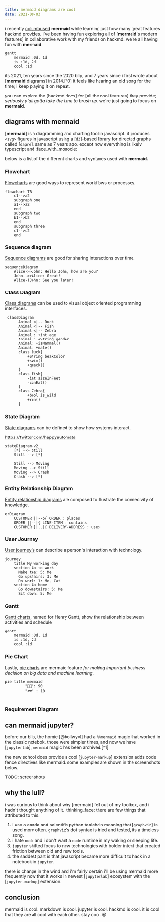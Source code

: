 ```yaml
---
title: mermaid diagrams are cool
date: 2021-09-03
---
```


i recently [columbused]() **mermaid** while learning just how many great features hackmd provides. i've been having fun exploring all of [**mermaid**'s modern features] in collaborative work with my friends on hackmd. we're all having fun with **mermaid**. 

<!-- TEASER_END -->

```mermaid
gantt
    mermaid :0d, 1d
    is :1d, 2d
    cool :1d
```
its 2021, ten years since the 2020 blip, and 7 years since i first wrote about [**mermaid** diagrams] in 2014.[^0] it feels like hearing an old song for the time; i keep playing it on repeat.

you can explore the [hackmd docs] for [all the cool features] they provide; *seriously y'all gotta take the time to brush up*. we're just going to focus on **mermaid**. 

## diagrams with **mermaid**

[**mermaid**] is a diagramming and charting tool in javascript. it produces `<svg>` figures in javascript using a [`d3`]-based library for directed graphs called [`dagre`]. same as 7 years ago, except now everything is likely typescript and :face_with_monocle: 

below is a list of the different charts and syntaxes used with **mermaid.**



### Flowchart

[Flowcharts](https://en.wikipedia.org/wiki/Flowchart) are good ways to represent workflows or processes.

```mermaid
flowchart TB
    c1-->a2
    subgraph one
    a1-->a2
    end
    subgraph two
    b1-->b2
    end
    subgraph three
    c1-->c2
    end
```

### Sequence diagram

[Sequence diagrams](https://en.wikipedia.org/wiki/Sequence_diagram) are good for sharing interactions over time.


```mermaid
sequenceDiagram
    Alice->>John: Hello John, how are you?
    John-->>Alice: Great!
    Alice-)John: See you later!
```

### Class Diagram

[Class diagrams](https://en.wikipedia.org/wiki/Class_diagram) can be used to visual object oriented programming interfaces.

```mermaid
 classDiagram
      Animal <|-- Duck
      Animal <|-- Fish
      Animal <|-- Zebra
      Animal : +int age
      Animal : +String gender
      Animal: +isMammal()
      Animal: +mate()
      class Duck{
          +String beakColor
          +swim()
          +quack()
      }
      class Fish{
          -int sizeInFeet
          -canEat()
      }
      class Zebra{
          +bool is_wild
          +run()
      }
```

### State Diagram

[State diagrams](https://en.wikipedia.org/wiki/State_diagram) can be defined to show how systems interact.

https://twitter.com/happyautomata

```mermaid
stateDiagram-v2
    [*] --> Still
    Still --> [*]

    Still --> Moving
    Moving --> Still
    Moving --> Crash
    Crash --> [*]
```
### Entity Relationship Diagram

[Entity relationship diagrams](https://en.wikipedia.org/wiki/Entity%E2%80%93relationship_model) are composed to illustrate the connecivity of knowledge.

```mermaid
erDiagram
    CUSTOMER ||--o{ ORDER : places
    ORDER ||--|{ LINE-ITEM : contains
    CUSTOMER }|..|{ DELIVERY-ADDRESS : uses
```
### User Journey

[User journey's](https://en.wikipedia.org/wiki/User_journey) can describe a person's interaction with technology.

```mermaid
journey
    title My working day
    section Go to work
      Make tea: 5: Me
      Go upstairs: 3: Me
      Do work: 1: Me, Cat
    section Go home
      Go downstairs: 5: Me
      Sit down: 5: Me
```

### Gantt

[Gantt charts](https://en.wikipedia.org/wiki/User_journey), named for Henry Gantt, show the relationship between activities and schedule

```mermaid
gantt
    mermaid :0d, 1d
    is :1d, 2d
    cool :1d
```


### Pie Chart

Lastly, [pie charts](https://en.wikipedia.org/wiki/Pie_chart) are mermaid feature *for making important business decision on big data and machine learning*.


```mermaid
pie title mermaid
         "🧑‍🦰": 90
         "🐟" : 10
         
```

### Requirement Diagram

## can mermaid jupyter?

before our blip, the homie [@bollwyvl] had a `%%mermaid` magic that worked in the classic notebok. those were simpler times, and now we have [`jupyterlab`], `mermaid` magic has been archived.[^1]

the new school does provide a cool [`jupyter-markup`] extension adds code fence directives like mermaid. some examples are shown in the screenshots below.

TODO: screenshots

## why the lull?


i was curious to think about why [mermaid] fell out of my toolbox, and i hadn't thought anything of it. :thinking_face: there are few things that attributed to this.

1. i use a conda and scientific python toolchain meaning that [`graphviz`] is used more often. `graphviz`'s dot syntax is tried and tested, its a timeless song.
3. i hate `node` and i don't want a `node` runtime in my waking or sleeping life.
4. `jupyter` shifted focus to new technologies with bolder intent that created friction between old and new tools. 
5. the saddest part is that javascript became more difficult to hack in a notebook in `jupyter`.

there is change in the wind and i'm fairly certain i'll be using mermaid more frequently now that it works in newest [`jupyterlab`] ecosystem with the [`jupyter-markup`] extension.

## conclusion

mermaid is cool. markdown is cool. jupyter is cool. hackmd is cool. it is cool that they are all cool with each other. stay cool. :sunglasses: 



[first]: https://gist.github.com/tonyfast/b77d1cb766f65f026c67
    
    
    